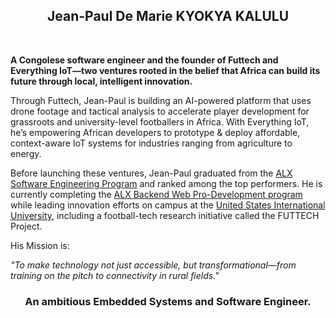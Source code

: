 <h2 align="center">Jean-Paul De Marie KYOKYA KALULU</h2></br>

<b>A Congolese software engineer and the founder of Futtech and Everything IoT—two ventures rooted in the belief that Africa can build its future through local, intelligent innovation.</b></br>

Through Futtech, Jean-Paul is building an AI-powered platform that uses drone footage and tactical analysis to accelerate player development for grassroots and university-level footballers in Africa.
With Everything IoT, he’s empowering African developers to prototype & deploy affordable, context-aware IoT systems for industries ranging from agriculture to energy.</br>

Before launching these ventures, Jean-Paul graduated from the [ALX Software Engineering Program](https://www.alxafrica.com/category/software-engineering/) and ranked among the top performers. He is currently completing the [ALX Backend Web Pro-Development program](https://www.alxafrica.com/programme/prodev-backend/) while leading innovation efforts on campus at the [United States International University](https://www.usiu.ac.ke), including a football-tech research initiative called the FUTTECH Project.</br>

His Mission is:</br>

<p><em>"To make technology not just accessible, but transformational—from training on the pitch to connectivity in rural fields."</em></p>

<h3 align="center">An ambitious Embedded Systems and Software Engineer.</h3>
